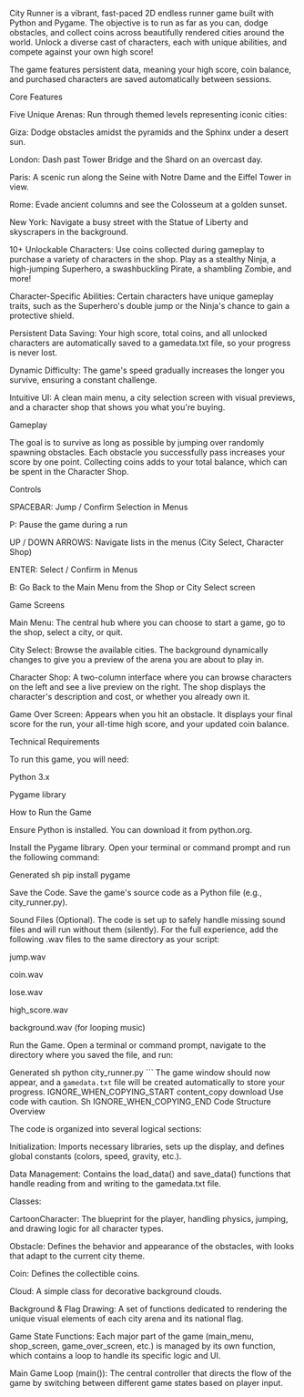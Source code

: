 
City Runner is a vibrant, fast-paced 2D endless runner game built with Python and Pygame. The objective is to run as far as you can, dodge obstacles, and collect coins across beautifully rendered cities around the world. Unlock a diverse cast of characters, each with unique abilities, and compete against your own high score!

The game features persistent data, meaning your high score, coin balance, and purchased characters are saved automatically between sessions.

Core Features

Five Unique Arenas: Run through themed levels representing iconic cities:

Giza: Dodge obstacles amidst the pyramids and the Sphinx under a desert sun.

London: Dash past Tower Bridge and the Shard on an overcast day.

Paris: A scenic run along the Seine with Notre Dame and the Eiffel Tower in view.

Rome: Evade ancient columns and see the Colosseum at a golden sunset.

New York: Navigate a busy street with the Statue of Liberty and skyscrapers in the background.

10+ Unlockable Characters: Use coins collected during gameplay to purchase a variety of characters in the shop. Play as a stealthy Ninja, a high-jumping Superhero, a swashbuckling Pirate, a shambling Zombie, and more!

Character-Specific Abilities: Certain characters have unique gameplay traits, such as the Superhero's double jump or the Ninja's chance to gain a protective shield.

Persistent Data Saving: Your high score, total coins, and all unlocked characters are automatically saved to a gamedata.txt file, so your progress is never lost.

Dynamic Difficulty: The game's speed gradually increases the longer you survive, ensuring a constant challenge.

Intuitive UI: A clean main menu, a city selection screen with visual previews, and a character shop that shows you what you're buying.

Gameplay

The goal is to survive as long as possible by jumping over randomly spawning obstacles. Each obstacle you successfully pass increases your score by one point. Collecting coins adds to your total balance, which can be spent in the Character Shop.

Controls

SPACEBAR: Jump / Confirm Selection in Menus

P: Pause the game during a run

UP / DOWN ARROWS: Navigate lists in the menus (City Select, Character Shop)

ENTER: Select / Confirm in Menus

B: Go Back to the Main Menu from the Shop or City Select screen

Game Screens

Main Menu: The central hub where you can choose to start a game, go to the shop, select a city, or quit.

City Select: Browse the available cities. The background dynamically changes to give you a preview of the arena you are about to play in.

Character Shop: A two-column interface where you can browse characters on the left and see a live preview on the right. The shop displays the character's description and cost, or whether you already own it.

Game Over Screen: Appears when you hit an obstacle. It displays your final score for the run, your all-time high score, and your updated coin balance.

Technical Requirements

To run this game, you will need:

Python 3.x

Pygame library

How to Run the Game

Ensure Python is installed. You can download it from python.org.

Install the Pygame library. Open your terminal or command prompt and run the following command:

Generated sh
pip install pygame


Save the Code. Save the game's source code as a Python file (e.g., city_runner.py).

Sound Files (Optional). The code is set up to safely handle missing sound files and will run without them (silently). For the full experience, add the following .wav files to the same directory as your script:

jump.wav

coin.wav

lose.wav

high_score.wav

background.wav (for looping music)

Run the Game. Open a terminal or command prompt, navigate to the directory where you saved the file, and run:

Generated sh
python city_runner.py
```    The game window should now appear, and a `gamedata.txt` file will be created automatically to store your progress.
IGNORE_WHEN_COPYING_START
content_copy
download
Use code with caution.
Sh
IGNORE_WHEN_COPYING_END
Code Structure Overview

The code is organized into several logical sections:

Initialization: Imports necessary libraries, sets up the display, and defines global constants (colors, speed, gravity, etc.).

Data Management: Contains the load_data() and save_data() functions that handle reading from and writing to the gamedata.txt file.

Classes:

CartoonCharacter: The blueprint for the player, handling physics, jumping, and drawing logic for all character types.

Obstacle: Defines the behavior and appearance of the obstacles, with looks that adapt to the current city theme.

Coin: Defines the collectible coins.

Cloud: A simple class for decorative background clouds.

Background & Flag Drawing: A set of functions dedicated to rendering the unique visual elements of each city arena and its national flag.

Game State Functions: Each major part of the game (main_menu, shop_screen, game_over_screen, etc.) is managed by its own function, which contains a loop to handle its specific logic and UI.

Main Game Loop (main()): The central controller that directs the flow of the game by switching between different game states based on player input.
